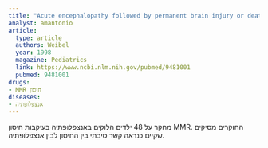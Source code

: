 ```yaml
---
title: "Acute encephalopathy followed by permanent brain injury or death associated with further attenuated measles vaccines: a review of claims submitted to the National Vaccine Injury Compensation Program"
analyst: amantonio
article:
  type: article
  authors: Weibel
  year: 1998
  magazine: Pediatrics
  link: https://www.ncbi.nlm.nih.gov/pubmed/9481001
  pubmed: 9481001
drugs:
- MMR חיסון
diseases:
- אנצפלופתיה
---
```


מחקר על 48 ילדים הלוקים באנצפלופתיה בעיקבות חיסון MMR. החוקרים מסיקים שקיים כנראה קשר סיבתי בין החיסון לבין אנצפלופתיה.
